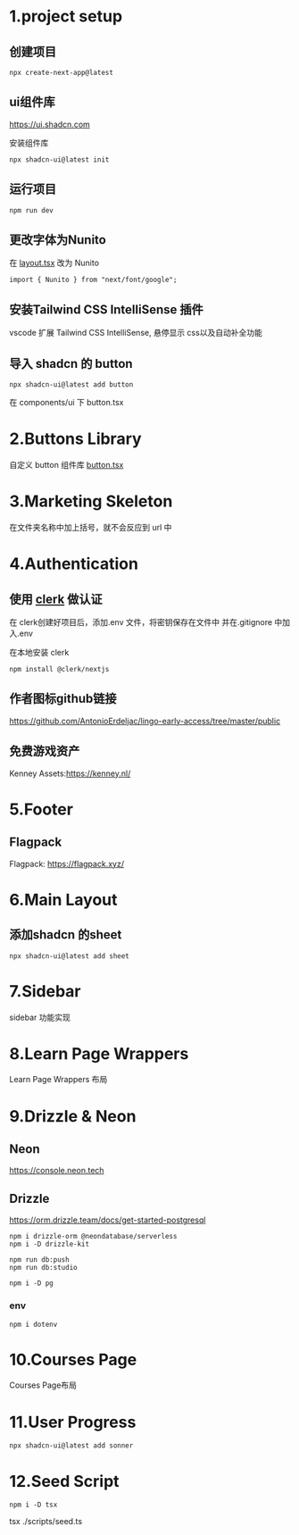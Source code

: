
# 1.project setup

## 创建项目

```
npx create-next-app@latest
```

## ui组件库
https://ui.shadcn.com

安装组件库
```
npx shadcn-ui@latest init
```

## 运行项目
```
npm run dev
```

## 更改字体为Nunito
在  [layout.tsx](app/layout.tsx) 改为 Nunito
```
import { Nunito } from "next/font/google";
```

## 安装Tailwind CSS IntelliSense 插件
vscode 扩展 Tailwind CSS IntelliSense, 悬停显示 css以及自动补全功能

## 导入 shadcn 的 button
```
npx shadcn-ui@latest add button
```
在 components/ui 下 button.tsx


# 2.Buttons Library
自定义 button 组件库 [button.tsx](components/ui/button.tsx)

# 3.Marketing Skeleton
在文件夹名称中加上括号，就不会反应到 url 中

# 4.Authentication
## 使用 [clerk](https://dashboard.clerk.com) 做认证

在 clerk创建好项目后，添加.env 文件，将密钥保存在文件中
并在.gitignore 中加入.env

在本地安装 clerk
```
npm install @clerk/nextjs
```

## 作者图标github链接
https://github.com/AntonioErdeljac/lingo-early-access/tree/master/public

## 免费游戏资产
Kenney Assets:https://kenney.nl/

# 5.Footer

## Flagpack
Flagpack: https://flagpack.xyz/


# 6.Main Layout

## 添加shadcn 的sheet
```
npx shadcn-ui@latest add sheet
```

# 7.Sidebar
sidebar 功能实现

# 8.Learn Page Wrappers
Learn Page Wrappers 布局

# 9.Drizzle & Neon
## Neon
https://console.neon.tech

## Drizzle
https://orm.drizzle.team/docs/get-started-postgresql

```
npm i drizzle-orm @neondatabase/serverless
npm i -D drizzle-kit
```

```
npm run db:push
npm run db:studio
```

```
npm i -D pg
```

### env
```
npm i dotenv
```

# 10.Courses Page
Courses Page布局

# 11.User Progress
```
npx shadcn-ui@latest add sonner
```

# 12.Seed Script
```
npm i -D tsx
```
tsx ./scripts/seed.ts